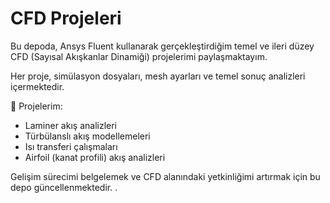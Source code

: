 # CFD Projeleri

Bu depoda, Ansys Fluent kullanarak gerçekleştirdiğim temel ve ileri düzey CFD (Sayısal Akışkanlar Dinamiği) projelerimi paylaşmaktayım.

Her proje, simülasyon dosyaları, mesh ayarları ve temel sonuç analizleri içermektedir.

🚀 Projelerim:
- Laminer akış analizleri
- Türbülanslı akış modellemeleri
- Isı transferi çalışmaları
- Airfoil (kanat profili) akış analizleri

Gelişim sürecimi belgelemek ve CFD alanındaki yetkinliğimi artırmak için bu depo güncellenmektedir.
.
